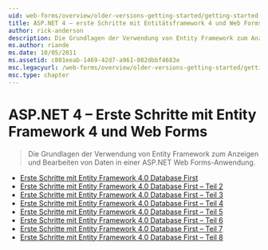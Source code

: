```yaml
---
uid: web-forms/overview/older-versions-getting-started/getting-started-with-ef/index
title: ASP.NET 4 – erste Schritte mit Entitätsframework 4 und Web Forms | Microsoft-Dokumentation
author: rick-anderson
description: Die Grundlagen der Verwendung von Entity Framework zum Anzeigen und Bearbeiten von Daten in einer ASP.NET Web Forms-Anwendung.
ms.author: riande
ms.date: 10/05/2011
ms.assetid: c801eeab-1469-42d7-a961-082dbbf4683e
msc.legacyurl: /web-forms/overview/older-versions-getting-started/getting-started-with-ef
msc.type: chapter
---
```

<a name="aspnet-4---getting-started-with-entity-framework-4-and-web-forms"></a>ASP.NET 4 – Erste Schritte mit Entity Framework 4 und Web Forms
====================
> Die Grundlagen der Verwendung von Entity Framework zum Anzeigen und Bearbeiten von Daten in einer ASP.NET Web Forms-Anwendung.


- [Erste Schritte mit Entity Framework 4.0 Database First](the-entity-framework-and-aspnet-getting-started-part-1.md)
- [Erste Schritte mit Entity Framework 4.0 Database First – Teil 2](the-entity-framework-and-aspnet-getting-started-part-2.md)
- [Erste Schritte mit Entity Framework 4.0 Database First – Teil 3](the-entity-framework-and-aspnet-getting-started-part-3.md)
- [Erste Schritte mit Entity Framework 4.0 Database First – Teil 4](the-entity-framework-and-aspnet-getting-started-part-4.md)
- [Erste Schritte mit Entity Framework 4.0 Database First – Teil 5](the-entity-framework-and-aspnet-getting-started-part-5.md)
- [Erste Schritte mit Entity Framework 4.0 Database First – Teil 6](the-entity-framework-and-aspnet-getting-started-part-6.md)
- [Erste Schritte mit Entity Framework 4.0 Database First – Teil 7](the-entity-framework-and-aspnet-getting-started-part-7.md)
- [Erste Schritte mit Entity Framework 4.0 Database First – Teil 8](the-entity-framework-and-aspnet-getting-started-part-8.md)
